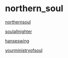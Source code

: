 # northern_soul

[northernsoul](http://northernsoul.stream.laut.fm/northernsoul)

[soulallnighter](http://soulallnighter.stream.laut.fm/soulallnighter)

[hanseswing](http://hanseswing.stream.laut.fm/hanseswing)

[yourministryofsoul](http://yourministryofsoul.stream.laut.fm/yourministryofsoul)

